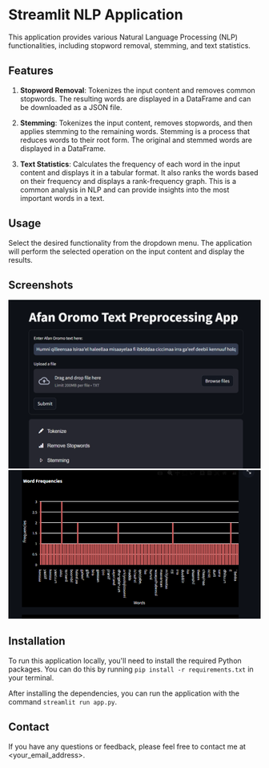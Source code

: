 # Streamlit NLP Application

This application provides various Natural Language Processing (NLP) functionalities, including stopword removal, stemming, and text statistics.

## Features

1. **Stopword Removal**: Tokenizes the input content and removes common stopwords. The resulting words are displayed in a DataFrame and can be downloaded as a JSON file.

2. **Stemming**: Tokenizes the input content, removes stopwords, and then applies stemming to the remaining words. Stemming is a process that reduces words to their root form. The original and stemmed words are displayed in a DataFrame.

3. **Text Statistics**: Calculates the frequency of each word in the input content and displays it in a tabular format. It also ranks the words based on their frequency and displays a rank-frequency graph. This is a common analysis in NLP and can provide insights into the most important words in a text.

## Usage

Select the desired functionality from the dropdown menu. The application will perform the selected operation on the input content and display the results.

## Screenshots

![Screenshot 1](<Screenshot 2024-05-07 053544.png>)
![Screenshot 2](<Screenshot 2024-05-07 061958.png>)

## Installation

To run this application locally, you'll need to install the required Python packages. You can do this by running `pip install -r requirements.txt` in your terminal.

After installing the dependencies, you can run the application with the command `streamlit run app.py`.

## Contact

If you have any questions or feedback, please feel free to contact me at <your_email_address>.
